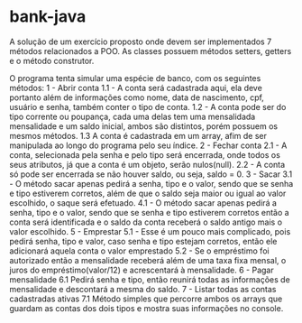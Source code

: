# bank-java

A solução de um exercício proposto onde devem ser implementados 7 métodos relacionados a POO. As classes possuem métodos setters, getters e o método construtor.

O programa tenta simular uma espécie de banco, com os seguintes métodos:
  1 - Abrir conta
    1.1 - A conta será cadastrada aqui, ela deve portanto além de informações como nome, data de nascimento, cpf, usuário e senha, também conter o tipo de conta.
    1.2 - A conta pode ser do tipo corrente ou poupança, cada uma delas tem uma mensalidada mensalidade e um saldo inicial, ambos são distintos, porém possuem os mesmos métodos.
    1.3 A conta é cadastrada em um array, afim de ser manipulada ao longo do programa pelo seu índice.
  2 - Fechar conta
    2.1 - A conta, selecionada pela senha e pelo tipo será encerrada, onde todos os seus atributos, já que a conta é um objeto, serão nulos(null).
    2.2 - A conta só pode ser encerrada se não houver saldo, ou seja, saldo = 0.
  3 - Sacar
    3.1 - O método sacar apenas pedirá a senha, tipo e o valor, sendo que se senha e tipo estiverem corretos, além de que o saldo seja maior ou igual ao valor escolhido, o saque será efetuado.
    4.1 - O método sacar apenas pedirá a senha, tipo e o valor, sendo que se senha e tipo estiverem corretos então a conta será identificada e o saldo da conta receberá o saldo antigo mais o valor escolhido.
  5 - Emprestar
    5.1 - Esse é um pouco mais complicado, pois pedirá senha, tipo e valor, caso senha e tipo estejam corretos, então ele adicionará aquela conta o valor emprestado
    5.2 - Se o empréstimo foi autorizado então a mensalidade receberá além de uma taxa fixa mensal, o juros do empréstimo(valor/12) e acrescentará à mensalidade.
  6 - Pagar mensalidade
    6.1 Pedirá senha e tipo, então reunirá todas as informações de mensalidade e descontará a mesma do saldo.
  7 - Listar todas as contas cadastradas ativas
    7.1 Método simples que percorre ambos os arrays que guardam as contas dos dois tipos e mostra suas informações no console.
